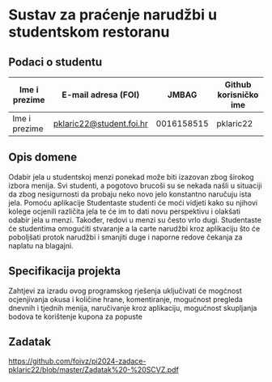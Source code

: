 
# Sustav za praćenje narudžbi u studentskom restoranu

## Podaci o studentu

Ime i prezime | E-mail adresa (FOI) | JMBAG | Github korisničko ime
------------  | ------------------- | ----- | ---------------------
Ime i prezime | pklaric22@student.foi.hr | 0016158515 | pklaric22


## Opis domene
Odabir jela u studentskoj menzi ponekad može biti izazovan zbog širokog izbora menija. Svi studenti, a pogotovo brucoši su se nekada našli u situaciji da zbog nesigurnosti da probaju neko novo jelo konstantno naručuju ista jela. Pomoću aplikacije Studentaste studenti će moći vidjeti kako su njihovi kolege ocjenili različita jela te će im to dati novu perspektivu i olakšati odabir jela u menzi. Također, redovi u menzi su često vrlo dugi. Studentaste će studentima omogućiti stvaranje a la carte narudžbi kroz aplikaciju što će poboljšati protok narudžbi i smanjiti duge i naporne redove čekanja za naplatu na blagajni.

## Specifikacija projekta
Zahtjevi za izradu ovog programskog rješenja uključivati će mogćnost ocjenjivanja okusa i količine hrane, komentiranje, mogućnost pregleda dnevnih i tjednih menija, naručivanje kroz aplikaciju, mogućnost skupljanja bodova te korištenje kupona za popuste

## Zadatak
https://github.com/foivz/pi2024-zadace-pklaric22/blob/master/Zadatak%20-%20SCVZ.pdf
